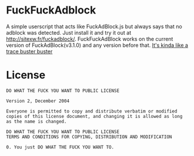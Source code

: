 FuckFuckAdblock
===============

A simple userscript that acts like FuckAdBlock.js but always says that no adblock was detected. Just install it and try it out at http://sitexw.fr/fuckadblock/. FuckFuckAdBlock works on the current version of FuckAdBlock(v3.1.0) and any version before that. [It's kinda like a trace buster buster][tracebusterbuster]

# License 

```
DO WHAT THE FUCK YOU WANT TO PUBLIC LICENSE 

Version 2, December 2004

Everyone is permitted to copy and distribute verbatim or modified
copies of this license document, and changing it is allowed as long
as the name is changed.

DO WHAT THE FUCK YOU WANT TO PUBLIC LICENSE
TERMS AND CONDITIONS FOR COPYING, DISTRIBUTION AND MODIFICATION

0. You just DO WHAT THE FUCK YOU WANT TO.
```

[tracebusterbuster]: http://www.youtube.com/watch?v=Iw3G80bplTg

